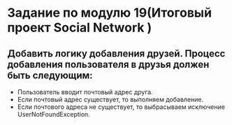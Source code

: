 # Задание по модулю 19(Итоговый проект Social Network )
## Добавить логику добавления друзей. Процесс добавления пользователя в друзья должен быть следующим:
* Пользователь вводит почтовый адрес друга.
* Если почтовый адрес существует, то выполняем добавление.
* Если почтового адреса не существует, то выбрасываем исключение UserNotFoundException.
